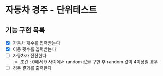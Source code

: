 # 자동차 경주 - 단위테스트
## 기능 구현 목록

- [X] 자동차 개수를 입력받는다
- [X] 이동 횟수를 입력받는다
- [ ] 자동차가 전진한다
    - 조건 : 0에서 9 사이에서 random 값을 구한 후 random 값이 4이상일 경우
- [ ]  경주 결과를 출력한다
